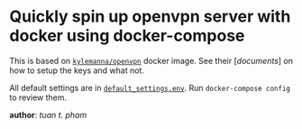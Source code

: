 Quickly spin up openvpn server with docker using docker-compose
===============================================================
This is based on [`kylemanna/openvpn`][0] docker image. See
their [*documents*] on how to setup the keys and what not.


All default settings are in [`default_settings.env`][2].
Run `docker-compose config` to review them.


__author__: *tuan t. pham*


[0]: https://github.com/kylemanna/docker-openvpn
[1]: https://github.com/kylemanna/docker-openvpn/tree/master/docs
[2]: ./default_settings.env
